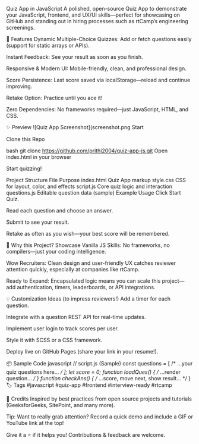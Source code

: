 Quiz App in JavaScript
A polished, open-source Quiz App to demonstrate your JavaScript, frontend, and UX/UI skills—perfect for showcasing on GitHub and standing out in hiring processes such as rtCamp’s engineering screenings.

🚀 Features
Dynamic Multiple-Choice Quizzes: Add or fetch questions easily (support for static arrays or APIs).

Instant Feedback: See your result as soon as you finish.

Responsive & Modern UI: Mobile-friendly, clean, and professional design.

Score Persistence: Last score saved via localStorage—reload and continue improving.

Retake Option: Practice until you ace it!

Zero Dependencies: No frameworks required—just JavaScript, HTML, and CSS.

✨ Preview
![Quiz App Screenshot](screenshot.png Start

Clone this Repo

bash
git clone https://github.com/prithi2004/quiz-app-js.git
Open index.html in your browser

Start quizzing!

Project Structure
File	Purpose
index.html	Quiz App markup
style.css	CSS for layout, color, and effects
script.js	Core quiz logic and interaction
questions.js	Editable question data (sample)
Example Usage
Click Start Quiz.

Read each question and choose an answer.

Submit to see your result.

Retake as often as you wish—your best score will be remembered.

🧐 Why this Project?
Showcase Vanilla JS Skills: No frameworks, no compilers—just your coding intelligence.

Wow Recruiters: Clean design and user-friendly UX catches reviewer attention quickly, especially at companies like rtCamp.

Ready to Expand: Encapsulated logic means you can scale this project—add authentication, timers, leaderboards, or API integrations.

💡 Customization Ideas (to impress reviewers!)
Add a timer for each question.

Integrate with a question REST API for real-time updates.

Implement user login to track scores per user.

Style it with SCSS or a CSS framework.

Deploy live on GitHub Pages (share your link in your resume!).

📦 Sample Code
javascript
// script.js (Sample)
const questions = [ /* ...your quiz questions here... */ ];
let score = 0;
function loadQues() { /* ...render question... */ }
function checkAns() { /* ...score, move next, show result... */ }
🏷️ Tags
#javascript #quiz-app #frontend #interview-ready #rtcamp

🙏 Credits
Inspired by best practices from open source projects and tutorials (GeeksforGeeks, SitePoint, and many more).

Tip: Want to really grab attention? Record a quick demo and include a GIF or YouTube link at the top!

Give it a ⭐ if it helps you! Contributions & feedback are welcome.
